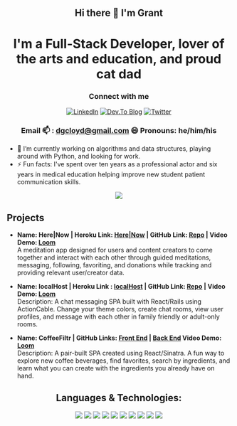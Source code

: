 <div align="center">

## Hi there 👋 I'm Grant 
# I'm a Full-Stack Developer, lover of the arts and education, and proud cat dad 
</div>

<!--
**GrantCloyd/GrantCloyd** is a ✨ _special_ ✨ repository because its `README.md` (this file) appears on your GitHub profile.

Here are some ideas to get you started:

- 🔭 I’m currently working on a meditation app.
- 🌱 I’m currently learning redux 
- 👯 I’m looking to collaborate on ...
- 🤔 I’m looking for help with ...
- 💬 Ask me about ...
- 📫 How to reach me: https://www.linkedin.com/in/grant-cloyd/ && https://twitter.com/grantcloyd1
- 😄 Pronouns: he/him 
- ⚡ Fun fact: ...
-->

<div align="center">

### Connect with me

 [![LinkedIn](https://img.shields.io/badge/LinkedIn-0077B5?style=for-the-badge&logo=linkedin&logoColor=white)](https://www.linkedin.com/in/grant-cloyd/)        [![Dev.To Blog](https://img.shields.io/badge/dev.to-0A0A0A?style=for-the-badge&logo=devdotto&logoColor=white)](https://dev.to/grantcloyd)          [![Twitter](https://img.shields.io/badge/Twitter-1DA1F2?style=for-the-badge&logo=twitter&logoColor=white)](https://twitter.com/grantcloyd1)

### Email 📫 : dgcloyd@gmail.com  😄 Pronouns: he/him/his

  <div align="left">

* 🔭 I’m currently working on algorithms and data structures, playing around with Python, and looking for work.
* ⚡ Fun facts: I've spent over ten years as a professional actor and six years in medical education helping improve new student patient communication skills.  
</div>


<img src="https://github-readme-stats.vercel.app/api?username=grantcloyd" /> <br  />

 <div align="left">

## Projects
 * **Name: Here|Now | Heroku Link: [Here|Now](https://herenowmeditations.herokuapp.com/) | GitHub Link: [Repo](https://github.com/GrantCloyd/herenow2) | Video Demo: [Loom](https://www.loom.com/share/f1e48e24326e485a839bc9eba9210ba3)**  <br /> A meditation app designed for users and content creators to come together and interact with each other through guided meditations, messaging, following, favoriting, and donations while tracking and providing relevant user/creator data.  

  * **Name: localHost | Heroku Link : [localHost](https://localhostchats.herokuapp.com/) | GitHub Link: [Repo](https://github.com/GrantCloyd/Msgr-app) | Video Demo: [Loom](https://www.loom.com/share/9e68ef46f421494886655e5b6ae1e387)** <br />
  Description: A chat messaging SPA built with React/Rails using ActionCable. Change your theme colors, create chat rooms, view user profiles, and message with each other in family friendly or adult-only rooms. 
  * **Name: CoffeeFiltr | GitHub Links: [Front End](https://github.com/GrantCloyd/CoffeeFiltr--Front-End)  | [Back End](https://github.com/GrantCloyd/CoffeeFiltr-Backend) Video Demo: [Loom](https://www.loom.com/share/bcf5a5b7a72b4351b68ba28742690742)** <br />
  Description: A pair-built SPA created using React/Sinatra. A fun way to explore new coffee beverages, find favorites, search by ingredients, and learn what you can create with the ingredients you already have on hand.  

</div>

## Languages & Technologies: 

<img src="https://img.shields.io/badge/React-20232A?style=for-the-badge&logo=react&logoColor=61DAFB" /> <img src="https://img.shields.io/badge/Ruby_on_Rails-CC0000?style=for-the-badge&logo=ruby-on-rails&logoColor=white" /> <img src="https://img.shields.io/badge/JavaScript-323330?style=for-the-badge&logo=javascript&logoColor=F7DF1E" /> <img src="https://img.shields.io/badge/Ruby-CC342D?style=for-the-badge&logo=ruby&logoColor=white" /> <img src="https://img.shields.io/badge/Redux-593D88?style=for-the-badge&logo=redux&logoColor=white" /> <img src="https://img.shields.io/badge/Material--UI-0081CB?style=for-the-badge&logo=material-ui&logoColor=white" /> <img src="https://img.shields.io/badge/PostgreSQL-316192?style=for-the-badge&logo=postgresql&logoColor=white" />
 <img src="https://img.shields.io/badge/React_Router-CA4245?style=for-the-badge&logo=react-router&logoColor=white" /> <img src="https://img.shields.io/badge/HTML-239120?style=for-the-badge&logo=html5&logoColor=white" /> <img src="https://img.shields.io/badge/CSS3-1572B6?style=for-the-badge&logo=css3&logoColor=white" />



</div>
